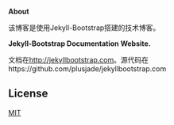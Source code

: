 **About**

该博客是使用Jekyll-Bootstrap搭建的技术博客。

**Jekyll-Bootstrap Documentation Website.**

文档在<http://jekyllbootstrap.com>。源代码在https://github.com/plusjade/jekyllbootstrap.com


## License

[MIT](http://opensource.org/licenses/MIT)
